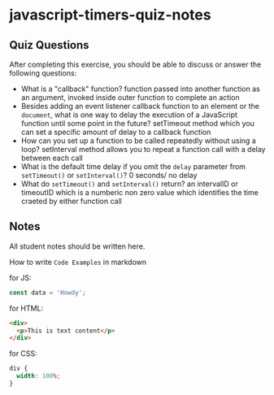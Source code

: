 # javascript-timers-quiz-notes

## Quiz Questions

After completing this exercise, you should be able to discuss or answer the following questions:

- What is a "callback" function?
  function passed into another function as an argument, invoked inside outer function to complete an action
- Besides adding an event listener callback function to an element or the `document`, what is one way to delay the execution of a JavaScript function until some point in the future?
  setTimeout method which you can set a specific amount of delay to a callback function
- How can you set up a function to be called repeatedly without using a loop?
  setInterval method allows you to repeat a function call with a delay between each call
- What is the default time delay if you omit the `delay` parameter from `setTimeout()` or `setInterval()`?
  0 seconds/ no delay
- What do `setTimeout()` and `setInterval()` return?
  an intervalID or timeoutID which is a numberic non zero value which identifies the time craeted by either function call

## Notes

All student notes should be written here.

How to write `Code Examples` in markdown

for JS:

```javascript
const data = 'Howdy';
```

for HTML:

```html
<div>
  <p>This is text content</p>
</div>
```

for CSS:

```css
div {
  width: 100%;
}
```
